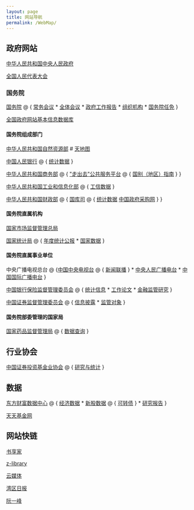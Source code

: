 ```yaml
---
layout: page
title: 网站导航
permalink: /WebMap/
---
```


## 政府网站

[中华人民共和国中央人民政府](http://www.gov.cn/index.htm)

[全国人民代表大会](http://www.npc.gov.cn/ "中华人民共和国最高国家权力机关，是中华人民共和国最高立法机关")

### 国务院
[国务院](http://www.gov.cn/guowuyuan/index.htm "即中央人民政府，是最高国家权力机关的执行机关，是最高国家行政机关") @ { [常务会议](http://www.gov.cn/guowuyuan/gwy_cwh.htm) * [全体会议](http://www.gov.cn/guowuyuan/quantihui.htm) * [政府工作报告](http://www.gov.cn/guowuyuan/zfgzbg.htm) * [组织机构](http://www.gov.cn/guowuyuan/zuzhi.htm) * [国务院任免](http://www.gov.cn/xinwen/guowuyuanrenmian.htm) }

[全国政府网站基本信息数据库](https://zfwzzc.www.gov.cn/check_web/databaseInfo/index)

#### 国务院组成部门

[中华人民共和国自然资源部](http://www.mnr.gov.cn/) # [天地图](https://www.tianditu.gov.cn/ "国家地理信息公共服务平台")

[中国人民银行](http://www.pbc.gov.cn/) @ { [统计数据](http://www.pbc.gov.cn/diaochatongjisi/116219/116319/index.html "社会融资规模,货币统计概览,金融业机构资产负债统计,金融机构信贷收支统计,金融市场统计,企业商品价格（CGPI）指数") }

[中华人民共和国商务部](http://www.mofcom.gov.cn/) @ { ["走出去"公共服务平台](http://fec.mofcom.gov.cn/) @ { [国别（地区）指南](http://fec.mofcom.gov.cn/article/gbdqzn/index.shtml) } }

[中华人民共和国工业和信息化部](https://www.miit.gov.cn/) @ { [工信数据](https://www.miit.gov.cn/gxsj/index.html) }

[中华人民共和国财政部](http://www.mof.gov.cn/index.htm) @ { [国库司](http://gks.mof.gov.cn/ "组织预算执行、监控及分析预测") @ { [统计数据](http://gks.mof.gov.cn/tongjishuju/ "财政收支情况，政府采购情况，中央政府收支及融资数据") [中国政府采购网](http://www.ccgp.gov.cn/) } }

#### 国务院直属机构

[国家市场监督管理总局](https://www.nmpa.gov.cn/)

[国家统计局](http://www.stats.gov.cn/) @ { [年度统计公报](http://www.stats.gov.cn/tjsj/tjgb/ndtjgb/ "经济 人口 农业 R&D 普查公报等其他") * [国家数据](https://data.stats.gov.cn/index.htm) }

#### 国务院直属事业单位

中央广播电视总台 @ {[中国中央电视台](https://www.cctv.com/ "央视网") @ { [新闻联播](https://tv.cctv.com/lm/xwlb/index.shtml) } * [中央人民广播电台](http://www.cnr.cn/ "央广网") * [中国国际广播电台](http://www.cri.cn/ "国际在线") }

[中国银行保险监督管理委员会](https://www.cbirc.gov.cn/cn/view/pages/index/index.html) @ { [统计信息](https://www.cbirc.gov.cn/cn/view/pages/ItemList.html?itemPId=953&itemId=954&itemUrl=ItemListRightList.html&itemName=%E7%BB%9F%E8%AE%A1%E4%BF%A1%E6%81%AF) * [工作论文](https://www.cbirc.gov.cn/cn/view/pages/ItemList.html?itemPId=923&itemId=934&itemUrl=ItemListRightList.html&itemName=%E3%80%8A%E5%B7%A5%E4%BD%9C%E8%AE%BA%E6%96%87%E3%80%8B) * [金融监管研究](https://www.cbirc.gov.cn/cn/view/pages/ItemList.html?itemPId=923&itemId=935&itemUrl=ItemListRightList.html&itemName=%E9%87%91%E8%9E%8D%E7%9B%91%E7%AE%A1%E7%A0%94%E7%A9%B6) }

[中国证券监督管理委员会](http://www.csrc.gov.cn/pub/newsite/) @ { [信息披露](http://eid.csrc.gov.cn/) * [监管对象](http://www.csrc.gov.cn/pub/newsite/zjjg/hfjgml/xqhfjgml/) }

#### 国务院部委管理的国家局

[国家药品监督管理局](https://www.nmpa.gov.cn/ "由国家市场监督管理总局管理") @ { [数据查询](https://www.nmpa.gov.cn/datasearch/home-index.html#category=yp "药品、医疗器械、化妆品和其他") }


## 行业协会

[中国证券投资基金业协会](https://www.amac.org.cn/) @ { [研究与统计](https://www.amac.org.cn/researchstatistics/datastatistics/comprehensive/) }

## 数据

[东方财富数据中心](http://data.eastmoney.com/) @ { [经济数据](http://data.eastmoney.com/cjsj/cpi.html) * [新股数据](http://data.eastmoney.com/xg/) @ { [可转债](https://data.eastmoney.com/kzz/default.html) } * [研究报告](http://data.eastmoney.com/report/) }

[天天基金网](https://www.1234567.com.cn/)

## 网站快链

[书享家](https://shuxiangjia.cn/ "书籍导航网站")

[z-library](https://z-lib.org/)

[云媒体](https://laosheng.top/fly/ "中国333个地级市的报纸电子版和电视直播网址") 

[湾区日报](https://wanqu.co/issues/)

[阮一峰](http://www.ruanyifeng.com/blog/)